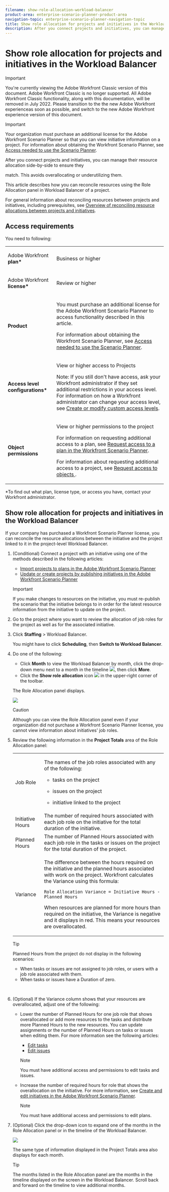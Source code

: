 ```yaml
---
filename: show-role-allocation-workload-balancer
product-area: enterprise-scenario-planner-product-area
navigation-topic: enterprise-scenario-planner-navigation-topic
title: Show role allocation for projects and initiatives in the Workload Balancer
description: After you connect projects and initiatives, you can manage their resource allocation side-by-side to ensure they
---
```


# Show role allocation for projects and initiatives in the Workload Balancer

>[!IMPORTANT]
>
>You're currently viewing the Adobe Workfront Classic version of this document. Adobe Workfront Classic is no longer supported. All Adobe Workfront Classic functionality, along with this documentation, will be removed in July 2022. Please transition to the the new Adobe Workfront experienceas soon as possible, and switch to the new Adobe Workfront experience version of this document.

>[!IMPORTANT]
>
>Your organization must purchase an additional license for the Adobe Workfront Scenario Planner so that you can view initiative information on a project. For information about obtaining the Workfront Scenario Planner, see [Access needed to use the Scenario Planner](../scenario-planner/access-needed-to-use-sp.md).

After you connect projects and initiatives, you can manage their resource allocation side-by-side to ensure they

match. This avoids overallocating or underutilizing them.

This article describes how you can reconcile resources using the Role Allocation panel in Workload Balancer of a project.

For general information about reconciling resources between projects and initiatives, including prerequisites, see [Overview of reconciling resource allocations between projects and initiatives](../scenario-planner/overview-reconcile-allocations-between-projects-initiatives.md).

## Access requirements

You need to following: 

<table> 
 <col> 
 <col> 
 <tbody> 
  <tr> 
   <td> <p>Adobe Workfront<b> plan*</b> </p> </td> 
   <td>Business or higher</td> 
  </tr> 
  <tr> 
   <td> <p>Adobe Workfront<b> license*</b> </p> </td> 
   <td> <p>Review or higher</p> </td> 
  </tr> 
  <tr> 
   <td><b>Product</b> </td> 
   <td> <p>You must purchase an additional license for the Adobe Workfront Scenario Planner to access functionality described in this article.</p> <p>For information about obtaining the Workfront Scenario Planner, see <a href="../scenario-planner/access-needed-to-use-sp.md" class="MCXref xref">Access needed to use the Scenario Planner</a>. </p> </td> 
  </tr> 
  <tr data-mc-conditions=""> 
   <td><strong>Access level configurations*</strong> </td> 
   <td> <p>View or higher access to Projects </p> <p>Note: If you still don't have access, ask your Workfront administrator if they set additional restrictions in your access level. For information on how a Workfront administrator can change your access level, see <a href="../administration-and-setup/add-users/configure-and-grant-access/create-modify-access-levels.md" class="MCXref xref">Create or modify custom access levels</a>.</p> </td> 
  </tr> 
  <tr data-mc-conditions=""> 
   <td> <p><strong>Object permissions</strong> </p> </td> 
   <td> <p>View or higher permissions to the project</p> <p>For information on requesting additional access to a plan, see <a href="https://one.workfront.com/s/document-item?bundleId=the-new-workfront-experience&amp;topicId=Content%2FScenario_Planner%2Frequest-access-to-plan.htm" target="_blank">Request access to a plan in the Workfront Scenario Planner</a>.</p> <p>For information about requesting additional access to a project, see <a href="../workfront-basics/grant-and-request-access-to-objects/request-access.md" class="MCXref xref">Request access to objects </a>. </p> </td> 
  </tr> 
 </tbody> 
</table>

&#42;To find out what plan, license type, or access you have, contact your Workfront administrator.

## Show role allocation for projects and initiatives in the Workload Balancer

If your company has purchased a Workfront Scenario Planner license, you can reconcile the resource allocations between the initiative and the project linked to it in the project-level Workload Balancer.

1. (Conditional) Connect a project with an initiative using one of the methods described in the following articles:

   * [Import projects to plans in the Adobe Workfront Scenario Planner](https://one.workfront.com/s/document-item?bundleId=the-new-workfront-experience&topicId=Content%2FScenario_Planner%2Fimport-projects-to-plans.htm&_LANG=enus) 
   * [Update or create projects by publishing initiatives in the Adobe Workfront Scenario Planner](https://one.workfront.com/s/document-item?bundleId=the-new-workfront-experience&topicId=Content%2FScenario_Planner%2Fpublish-scenarios-update-projects.htm&_LANG=enus)

   >[!IMPORTANT]
   >
   >If you make changes to resources on the initiative, you must re-publish the scenario that the initiative belongs to in order for the latest resource information from the initiative to update on the project.

1. Go to the project where you want to review the allocation of job roles for the project as well as for the associated initiative. 
1. Click **Staffing** > Workload Balancer.

   You might have to click **Scheduling**, then **Switch to Workload Balancer**. 

1. Do one of the following:

   * Click **Month** to view the Workload Balancer by month, click the drop-down menu next to a month in the timeline ![](assets/drop-down-next-to-month-month-view-wb.png), then click&nbsp;**More**. 
   * Click the **Show role allocation** icon ![](assets/show-role-allocation-icon.png) in the upper-right corner of the toolbar.

   The Role&nbsp;Allocation panel displays.

   ![](assets/role-allocation-panel-months-collapsed-350x319.png)

   >[!CAUTION]
   >
   >Although you can view the Role Allocation panel even if your organization did not purchase a Workfront Scenario Planner license, you cannot view information about initiatives' job roles.

   <!--
   <p data-mc-conditions="QuicksilverOrClassic.Draft mode">(NOTE: ensure this step stays 5 to match the mention of it in the section below)</p>
   -->

1. Review the following information in the **Project Totals** area of the Role Allocation panel: 

   <table> 
    <col> 
    <col> 
    <tbody> 
     <tr> 
      <td role="rowheader">Job&nbsp;Role</td> 
      <td> <p>The names of the job roles associated with any of the following:</p> 
       <ul> 
        <li> <p>tasks on the project</p> </li> 
        <li> <p>issues on the project</p> </li> 
        <li> <p>initiative linked to the project</p> </li> 
       </ul> </td> 
     </tr> 
     <tr> 
      <td role="rowheader">Initiative Hours</td> 
      <td>The number of required hours associated with each job role on the initiative for the total duration of the initiative. </td> 
     </tr> 
     <tr> 
      <td role="rowheader">Planned Hours</td> 
      <td>The number of Planned Hours associated with each job role in the tasks or issues on the project for the total duration of the project. </td> 
     </tr> 
     <tr> 
      <td role="rowheader">Variance</td> 
      <td> <p>The difference between the hours required on the initiative and the planned hours associated with work on the project.&nbsp;Workfront calculates the Variance using this formula:</p> <p><code>Role Allocation Variance = Initiative Hours - Planned Hours</code> </p> <p>When resources are planned for more hours than required on the initiative, the Variance is negative and it displays in red. This means your resources are overallocated. </p> </td> 
     </tr> 
    </tbody> 
   </table>

   >[!TIP]
   >
   >Planned Hours from the project do not display in the following scenarios: 
   >
   >   
   >   
   >   * When tasks or issues are not assigned to job roles, or users with a job role associated with them.
   >   * When tasks or issues have a Duration of zero. 
   >   
   >

   &nbsp;

1. (Optional) If the Variance column shows that your resources are overallocated, adjust one of the following:

   * Lower the number of Planned Hours for one job role that shows overallocated or add more resources to the tasks and distribute more Planned Hours to the new resources. You can update assignments or the number of Planned Hours on tasks or issues when editing them.&nbsp;For more information see the following articles:

      * [Edit tasks](../manage-work/tasks/manage-tasks/edit-tasks.md) 
      * [Edit issues](../manage-work/issues/manage-issues/edit-issues.md)

     >[!NOTE]
     >
     >You must have additional access and permissions to edit tasks and issues.

   * Increase the number of required hours for role that shows the overallocation on the initiative. For more information, see [Create and edit initiatives in the Adobe Workfront Scenario Planner](https://one.workfront.com/s/document-item?bundleId=the-new-workfront-experience&topicId=Content%2FScenario_Planner%2Fcreate-and-edit-initiatives.htm&_LANG=enus).

     >[!NOTE]
     >
     >You must have additional access and permissions to edit plans.

1. (Optional) Click the drop-down icon to expand one of the months in the Role Allocation panel or in the timeline of the Workload Balancer.

   ![](assets/month-expanded-highlighted-role-allocation-panel-wb-350x145.png)

   The same type of information displayed in the Project Totals area also displays for each month.

   >[!TIP]
   >
   >The months listed in the Role Allocation panel are the months in the timeline displayed on the screen in the Workload Balancer. Scroll back and forward on the timeline to view additional months.

   <!--
   <li value="8" data-mc-conditions="QuicksilverOrClassic.Draft mode"> <p>&nbsp;</p> </li>
   -->

&nbsp;
